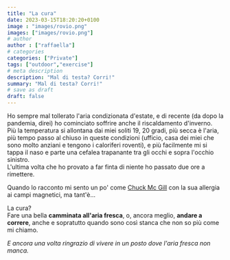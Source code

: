 ```yaml
---
title: "La cura"
date: 2023-03-15T18:20:20+0100
image : "images/rovio.png"
images: ["images/rovio.png"]
# author
author : ["raffaella"]
# categories
categories: ["Private"]
tags: ["outdoor","exercise"]
# meta description
description: "Mal di testa? Corri!"
summary: "Mal di testa? Corri!"
# save as draft
draft: false
---
```


Ho sempre mal tollerato l'aria condizionata d'estate, e di recente (da dopo la pandemia, direi) ho cominciato soffrire anche il riscaldamento d'inverno.<br>
Più la temperatura si allontana dai miei soliti 19, 20 gradi, più secca è l'aria, più tempo passo al chiuso in queste condizioni (ufficio, casa dei miei che sono molto anziani e tengono i caloriferi roventi), e più facilmente mi si tappa il naso e parte una cefalea trapanante tra gli occhi e sopra l'occhio sinistro.<br>
L'ultima volta che ho provato a far finta di niente ho passato due ore a rimettere.

Quando lo racconto mi sento un po' come [Chuck Mc Gill](https://www.imdb.com/title/tt3032476/) con la sua allergia ai campi magnetici, ma tant'è...

La cura?<br> 
Fare una bella **camminata all'aria fresca**, o, ancora meglio, **andare a correre**, anche e sopratutto quando sono così stanca che non so più come mi chiamo.

*E ancora una volta ringrazio di vivere in un posto dove l'aria fresca non manca.*